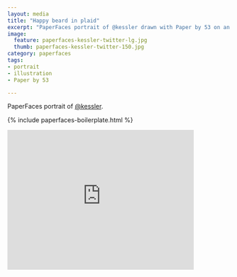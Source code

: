 ```yaml
---
layout: media
title: "Happy beard in plaid"
excerpt: "PaperFaces portrait of @kessler drawn with Paper by 53 on an iPad."
image: 
  feature: paperfaces-kessler-twitter-lg.jpg
  thumb: paperfaces-kessler-twitter-150.jpg
category: paperfaces
tags: 
- portrait
- illustration
- Paper by 53

---
```


PaperFaces portrait of [@kessler](http://twitter.com/kessler).

{% include paperfaces-boilerplate.html %}

<iframe width="420" height="315" src="http://www.youtube.com/embed/g6r-pZY3Awc" frameborder="0"> </iframe>